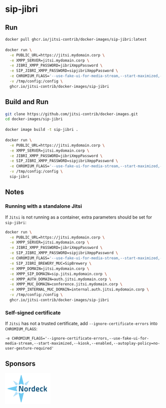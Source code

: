 # sip-jibri

## Run

```bash
docker pull ghcr.io/jitsi-contrib/docker-images/sip-jibri:latest

docker run \
  -e PUBLIC_URL=https://jitsi.mydomain.corp \
  -e XMPP_SERVER=jitsi.mydomain.corp \
  -e JIBRI_XMPP_PASSWORD=jibriXmppPassword \
  -e SIP_JIBRI_XMPP_PASSWORD=sipjibriXmppPassword \
  -e CHROMIUM_FLAGS='--use-fake-ui-for-media-stream,--start-maximized,--kiosk,--enabled,--autoplay-policy=no-user-gesture-required' \
  -v /tmp/config:/config \
  ghcr.io/jitsi-contrib/docker-images/sip-jibri
```

## Build and Run

```bash
git clone https://github.com/jitsi-contrib/docker-images.git
cd docker-images/sip-jibri

docker image build -t sip-jibri .

docker run \
  -e PUBLIC_URL=https://jitsi.mydomain.corp \
  -e XMPP_SERVER=jitsi.mydomain.corp \
  -e JIBRI_XMPP_PASSWORD=jibriXmppPassword \
  -e SIP_JIBRI_XMPP_PASSWORD=sipjibriXmppPassword \
  -e CHROMIUM_FLAGS='--use-fake-ui-for-media-stream,--start-maximized,--kiosk,--enabled,--autoplay-policy=no-user-gesture-required' \
  -v /tmp/config:/config \
  sip-jibri
```

## Notes

### Running with a standalone Jitsi

If `Jitsi` is not running as a container, extra parameters should be set for
`sip-jibri`:

```bash
docker run \
  -e PUBLIC_URL=https://jitsi.mydomain.corp \
  -e XMPP_SERVER=jitsi.mydomain.corp \
  -e JIBRI_XMPP_PASSWORD=jibriXmppPassword \
  -e SIP_JIBRI_XMPP_PASSWORD=sipjibriXmppPassword \
  -e CHROMIUM_FLAGS='--use-fake-ui-for-media-stream,--start-maximized,--kiosk,--enabled,--autoplay-policy=no-user-gesture-required' \
  -e SIP_JIBRI_BREWERY_MUC=SipBrewery \
  -e XMPP_DOMAIN=jitsi.mydomain.corp \
  -e XMPP_SIP_DOMAIN=sip.jitsi.mydomain.corp \
  -e XMPP_AUTH_DOMAIN=auth.jitsi.mydomain.corp \
  -e XMPP_MUC_DOMAIN=conference.jitsi.mydomain.corp \
  -e XMPP_INTERNAL_MUC_DOMAIN=internal.auth.jitsi.mydomain.corp \
  -v /tmp/config:/config \
  ghcr.io/jitsi-contrib/docker-images/sip-jibri
```

### Self-signed certificate

If `Jitsi` has not a trusted certificate, add `--ignore-certificate-errors` into
`CHROMIUM_FLAGS`:

```
-e CHROMIUM_FLAGS='--ignore-certificate-errors,--use-fake-ui-for-media-stream,--start-maximized,--kiosk,--enabled,--autoplay-policy=no-user-gesture-required'
```

## Sponsors

[![Nordeck](/images/nordeck.png)](https://nordeck.net/)
